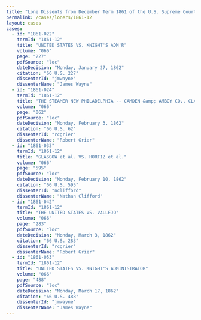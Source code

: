 ```yaml
---
title: "Lone Dissents from December Term 1861 of the U.S. Supreme Court"
permalink: /cases/loners/1861-12
layout: cases
cases:
  - id: "1861-022"
    termId: "1861-12"
    title: "UNITED STATES VS. KNIGHT'S ADM'R"
    volume: "066"
    page: "227"
    pdfSource: "loc"
    dateDecision: "Monday, January 27, 1862"
    citation: "66 U.S. 227"
    dissenterId: "jmwayne"
    dissenterName: "James Wayne"
  - id: "1861-024"
    termId: "1861-12"
    title: "THE STEAMER NEW PHILADELPHIA -- CAMDEN &amp; AMBOY CO., CLAIMANTS., BRADY, LIBELLANT"
    volume: "066"
    page: "062"
    pdfSource: "loc"
    dateDecision: "Monday, February 3, 1862"
    citation: "66 U.S. 62"
    dissenterId: "rcgrier"
    dissenterName: "Robert Grier"
  - id: "1861-033"
    termId: "1861-12"
    title: "GLASGOW et al. VS. HORTIZ et al."
    volume: "066"
    page: "595"
    pdfSource: "loc"
    dateDecision: "Monday, February 10, 1862"
    citation: "66 U.S. 595"
    dissenterId: "nclifford"
    dissenterName: "Nathan Clifford"
  - id: "1861-042"
    termId: "1861-12"
    title: "THE UNITED STATES VS. VALLEJO"
    volume: "066"
    page: "283"
    pdfSource: "loc"
    dateDecision: "Monday, March 3, 1862"
    citation: "66 U.S. 283"
    dissenterId: "rcgrier"
    dissenterName: "Robert Grier"
  - id: "1861-053"
    termId: "1861-12"
    title: "UNITED STATES VS. KNIGHT'S ADMINISTRATOR"
    volume: "066"
    page: "488"
    pdfSource: "loc"
    dateDecision: "Monday, March 17, 1862"
    citation: "66 U.S. 488"
    dissenterId: "jmwayne"
    dissenterName: "James Wayne"
---
```

